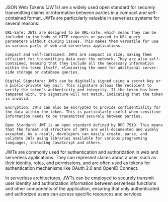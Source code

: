 JSON Web Tokens (JWTs) are a widely used open standard for securely transmitting claims or information between parties in a compact and self-contained format. JWTs are particularly valuable in serverless systems for several reasons:

    URL-Safe: JWTs are designed to be URL-safe, which means they can be included in the body of HTTP requests or passed in URL query parameters without causing issues. This makes them versatile for use in various parts of web and serverless applications.

    Compact and Self-Contained: JWTs are compact in size, making them efficient for transmitting data over the network. They are also self-contained, meaning that they include all the necessary information within the token itself, eliminating the need for additional server-side storage or database queries.

    Digital Signature: JWTs can be digitally signed using a secret key or a public-private key pair. This signature allows the recipient to verify the token's authenticity and integrity. If the token has been tampered with, the signature will not match, indicating that the token is invalid.

    Encryption: JWTs can also be encrypted to provide confidentiality for the data within the token. This is particularly useful when sensitive information needs to be transmitted securely between parties.

    Open Standard: JWT is an open standard defined by RFC 7519. This means that the format and structure of JWTs are well-documented and widely accepted. As a result, developers can easily create, parse, and validate JWTs using libraries available for various programming languages, including JavaScript and others.

JWTs are commonly used for authentication and authorization in web and serverless applications. They can represent claims about a user, such as their identity, roles, and permissions, and are often used as tokens for authentication mechanisms like OAuth 2.0 and OpenID Connect.

In serverless architectures, JWTs can be employed to securely transmit user identity and authorization information between serverless functions and other components of the application, ensuring that only authenticated and authorized users can access specific resources and services.